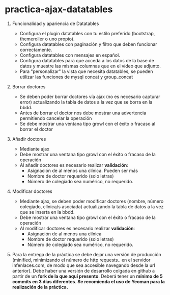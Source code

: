 # practica-ajax-datatables

1. Funcionalidad y apariencia de Datatables
   - Configura el plugin datatables con tu estilo preferido (bootstrap, themeroller o uno propio).
   - Configura datatables con paginación y filtro que deben funcionar correctamente. 
   - Configura datatables con mensajes en español. 
   - Configura datatables para que acceda a los datos de la base de datos y muestre las mismas columnas que en el vídeo que adjunto. 
   - Para "personalizar" la vista que necesita datatables, se pueden utilizar las funciones de mysql concat y group_concat

2. Borrar doctores
   - Se deben poder borrar doctores vía ajax (no es necesario capturar error) actualizando la tabla de datos a la vez que se borra en la bbdd.
   - Antes de borrar el doctor nos debe mostrar una advertencia permitiendo cancelar la operación
   - Se debe mostrar una ventana tipo growl con el éxito o fracaso al borrar el doctor

3. Añadir doctores
   - Mediante ajax
   - Debe mostrar una ventana tipo growl con el éxito o fracaso de la operación
   - Al añadir doctores es necesario realizar **validación**: 
     - Asignación de al menos una clínica. Pueden ser más
     - Nombre de doctor requerido (solo letras)
     - Número de colegiado sea numérico, no requerido.

4. Modificar doctores
   - Mediante ajax, se deben poder modificar doctores (nombre, número colegiado, clínica/s asociada) actualizando la tabla de datos a la vez que se inserta en la bbdd.
   - Debe mostrar una ventana tipo growl con el éxito o fracaso de la operación
    - Al modificar doctores es necesario realizar **validación**: 
       - Asignación de al menos una clínica
       - Nombre de doctor requerido (solo letras)
       - Número de colegiado sea numérico, no requerido.

5. Para la entrega de la práctica se debe dejar una versión de producción (minified, minimizando el número de http requests.. en el servidor infenlaces.com, de modo que sea accesible navegando desde la url anterior). Debe haber una versión de desarrollo colgada en github a partir de un **fork de la que aquí presento**. Deberá tener un **mínimo de 5 commits en 3 días diferentes**. **Se recomienda el uso de Yeoman para la realización de la práctica.**
